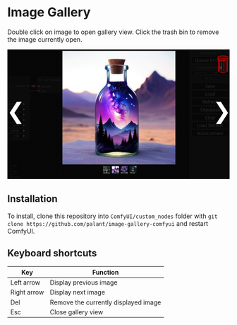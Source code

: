 # Image Gallery

Double click on image to open gallery view. Click the trash bin to remove the image currently open.

![Screenshot of the ComfyUI user interface, overlaid with a gallery view. A big image of a bottle is displayed, below it four thumbnails of similar images, second being selected. White arrow symbols point left and right, in the upper right corner a red trash bin symbol is displayed.](screenshot.png)

## Installation

To install, clone this repository into `ComfyUI/custom_nodes` folder with `git clone https://github.com/palant/image-gallery-comfyui` and restart ComfyUI.

## Keyboard shortcuts

| Key         | Function                             |
|-------------|--------------------------------------|
| Left arrow  | Display previous image               |
| Right arrow | Display next image                   |
| Del         | Remove the currently displayed image |
| Esc         | Close gallery view                   |
